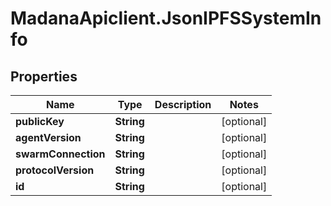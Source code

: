 # MadanaApiclient.JsonIPFSSystemInfo

## Properties

Name | Type | Description | Notes
------------ | ------------- | ------------- | -------------
**publicKey** | **String** |  | [optional] 
**agentVersion** | **String** |  | [optional] 
**swarmConnection** | **String** |  | [optional] 
**protocolVersion** | **String** |  | [optional] 
**id** | **String** |  | [optional] 


